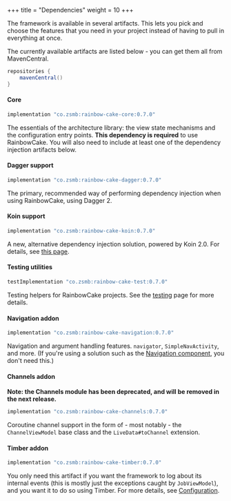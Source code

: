 +++
title = "Dependencies"
weight = 10
+++

The framework is available in several artifacts. This lets you pick and choose the features that you need in your project instead of having to pull in everything at once.

The currently available artifacts are listed below - you can get them all from MavenCentral.

```groovy
repositories {
    mavenCentral()
}
```

#### Core

```groovy
implementation "co.zsmb:rainbow-cake-core:0.7.0"
```

The essentials of the architecture library: the view state mechanisms and the configuration entry points. **This dependency is required** to use RainbowCake. You will also need to include at least one of the dependency injection artifacts below.

#### Dagger support

```groovy
implementation "co.zsmb:rainbow-cake-dagger:0.7.0"
```

The primary, recommended way of performing dependency injection when using RainbowCake, using Dagger 2.

#### Koin support

```groovy
implementation "co.zsmb:rainbow-cake-koin:0.7.0"
```

A new, alternative dependency injection solution, powered by Koin 2.0. For details, see [this page](/features/koin-support/).

#### Testing utilities

```groovy
testImplementation "co.zsmb:rainbow-cake-test:0.7.0"
```

Testing helpers for RainbowCake projects. See the [testing](/features/testing/) page for more details.

#### Navigation addon

```groovy
implementation "co.zsmb:rainbow-cake-navigation:0.7.0"
```

Navigation and argument handling features. `navigator`, `SimpleNavActivity`, and more. (If you're using a solution such as the [Navigation component](https://developer.android.com/guide/navigation/navigation-getting-started), you don't need this.)

#### Channels addon

**Note: the Channels module has been deprecated, and will be removed in the next release.**

```groovy
implementation "co.zsmb:rainbow-cake-channels:0.7.0"
```

Coroutine channel support in the form of - most notably - the `ChannelViewModel` base class and the `LiveData#toChannel` extension.

#### Timber addon

```groovy
implementation "co.zsmb:rainbow-cake-timber:0.7.0"
```

You only need this artifact if you want the framework to log about its internal events (this is mostly just the exceptions caught by `JobViewModel`), and you want it to do so using Timber. For more details, see [Configuration](/features/configuration/).
